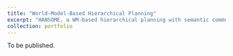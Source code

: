 ```yaml
---
title: "World-Model-Based Hierarchical Planning"
excerpt: "HANSOME, a WM-based hierarchical planning with semantic communications framework.<br/>"
collection: portfolio
---
```


To be published.